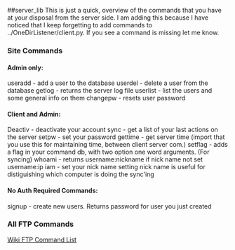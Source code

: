 ##server_lib 
This is just a quick, overview of the commands that you have at your disposal from the server side.  I am adding this because I have noticed that I keep forgetting to add commands to ../OneDirListener/client.py.  If you see a command is missing let me know.

### Site Commands
#### Admin only:
useradd  - add a user to the database
userdel - delete a user from the database
getlog - returns the server log file
userlist - list the users and some general info on them
changepw - resets user password
#### Client and Admin:
Deactiv - deactivate your account
sync - get a list of your last actions on the server
setpw - set your password
gettime - get server time (import that you use this for maintaining time, between client server com.)
setflag - adds a flag in your command db, with two option one word arguments. (For syncing)
whoami - returns username:nickname if nick name not set username:ip
iam - set your nick name setting nick name is useful for distiguishing which computer is doing the sync'ing
#### No Auth Required Commands:
signup - create new users.  Returns password for user you just created

### All FTP Commands
[Wiki FTP Command List](http://en.wikipedia.org/wiki/List_of_FTP_commands)

